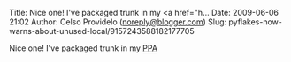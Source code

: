 Title: Nice one! I&#39;ve packaged trunk in my <a href="h...
Date: 2009-06-06 21:02
Author: Celso Providelo (noreply@blogger.com)
Slug: pyflakes-now-warns-about-unused-local/9157243588182177705

Nice one! I've packaged trunk in my
[PPA](https://edge.launchpad.net/~cprov/+archive/testing?field.name_filter=pyflakes&field.status_filter=published&field.series_filter=any)

